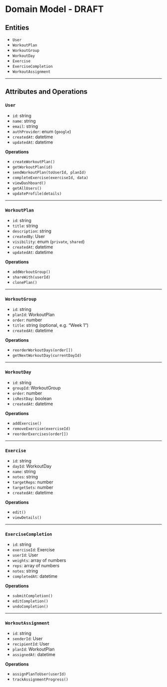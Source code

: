 # Domain Model - DRAFT

## Entities

- `User`
- `WorkoutPlan`
- `WorkoutGroup`
- `WorkoutDay`
- `Exercise`
- `ExerciseCompletion`
- `WorkoutAssignment`

---

## Attributes and Operations

### `User`

- `id`: string
- `name`: string
- `email`: string
- `authProvider`: enum (`google`)
- `createdAt`: datetime
- `updatedAt`: datetime

**Operations**

- `createWorkoutPlan()`
- `getWorkoutPlan(id)`
- `sendWorkoutPlan(toUserId, planId)`
- `completeExercise(exerciseId, data)`
- `viewDashboard()`
- `getAllUsers()`
- `updateProfile(details)`

---

### `WorkoutPlan`

- `id`: string
- `title`: string
- `description`: string
- `createdBy`: User
- `visibility`: enum (`private`, `shared`)
- `createdAt`: datetime
- `updatedAt`: datetime

**Operations**

- `addWorkoutGroup()`
- `shareWith(userId)`
- `clonePlan()`

---

### `WorkoutGroup`

- `id`: string
- `planId`: WorkoutPlan
- `order`: number
- `title`: string (optional, e.g. “Week 1”)
- `createdAt`: datetime

**Operations**

- `reorderWorkoutDays(order[])`
- `getNextWorkoutDay(currentDayId)`

---

### `WorkoutDay`

- `id`: string
- `groupId`: WorkoutGroup
- `order`: number
- `isRestDay`: boolean
- `createdAt`: datetime

**Operations**

- `addExercise()`
- `removeExercise(exerciseId)`
- `reorderExercises(order[])`

---

### `Exercise`

- `id`: string
- `dayId`: WorkoutDay
- `name`: string
- `notes`: string
- `targetReps`: number
- `targetSets`: number
- `createdAt`: datetime

**Operations**

- `edit()`
- `viewDetails()`

---

### `ExerciseCompletion`

- `id`: string
- `exerciseId`: Exercise
- `userId`: User
- `weights`: array of numbers
- `reps`: array of numbers
- `notes`: string
- `completedAt`: datetime

**Operations**

- `submitCompletion()`
- `editCompletion()`
- `undoCompletion()`

---

### `WorkoutAssignment`

- `id`: string
- `senderId`: User
- `recipientId`: User
- `planId`: WorkoutPlan
- `assignedAt`: datetime

**Operations**

- `assignPlanToUser(userId)`
- `trackAssignmentProgress()`
